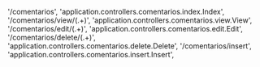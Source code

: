 '/comentarios', 'application.controllers.comentarios.index.Index',
'/comentarios/view/(.+)', 'application.controllers.comentarios.view.View',
'/comentarios/edit/(.+)', 'application.controllers.comentarios.edit.Edit',
'/comentarios/delete/(.+)', 'application.controllers.comentarios.delete.Delete',
'/comentarios/insert', 'application.controllers.comentarios.insert.Insert',
